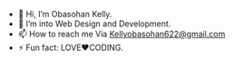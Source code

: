 - 👋 Hi, I’m Obasohan Kelly.
- 👀 I’m into Web Design and Development.
- 📫 How to reach me Via Kellyobasohan622@gmail.com
- ⚡ Fun fact: LOVE❤️CODING.

<!---
KellyObas/KellyObas is a ✨ special ✨ repository because its `README.md` (this file) appears on your GitHub profile.
You can click the Preview link to take a look at your changes.
--->
